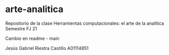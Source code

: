 # arte-analitica
Repositorio de la clase Herramientas computacionales: el arte de la analítica  Semestre FJ 21



Cambio en readme - main

Jesús Gabriel Riestra Castillo
A01114851